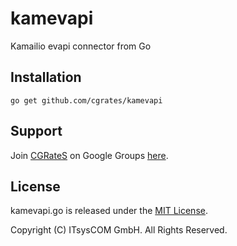 kamevapi
========

Kamailio evapi connector from Go

## Installation ##

`go get github.com/cgrates/kamevapi`

## Support ##
Join [CGRateS](http://www.cgrates.org/ "CGRateS Website") on Google Groups [here](https://groups.google.com/forum/#!forum/cgrates "CGRateS on GoogleGroups").

## License ##
kamevapi.go is released under the [MIT License](http://www.opensource.org/licenses/mit-license.php "MIT License").

Copyright (C) ITsysCOM GmbH. All Rights Reserved.

